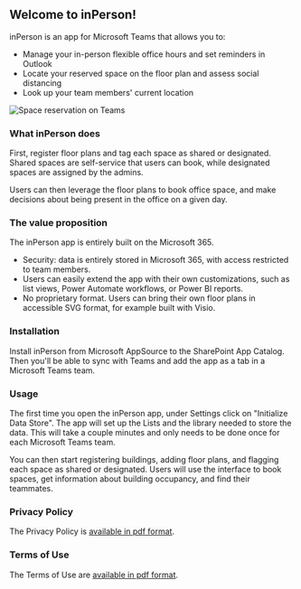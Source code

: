 ## Welcome to inPerson!

inPerson is an app for Microsoft Teams that allows you to:
- Manage your in-person flexible office hours and set reminders in Outlook 
- Locate your reserved space on the floor plan and assess social distancing
- Look up your team members' current location

![Space reservation on Teams](https://appsource.usermanagedsolutions.com/FloorPlan%20Space%20Reservation%20in%20Teams.png)

### What inPerson does

First, register floor plans and tag each space as shared or designated. Shared spaces are self-service that users can book, while designated spaces are assigned by the admins.

Users can then leverage the floor plans to book office space, and make decisions about being present in the office on a given day.

### The value proposition

The inPerson app is entirely built on the Microsoft 365.
- Security: data is entirely stored in Microsoft 365, with access restricted to team members.
- Users can easily extend the app with their own customizations, such as list views, Power Automate workflows, or Power BI reports.
- No proprietary format. Users can bring their own floor plans in accessible SVG format, for example built with Visio.

### Installation

Install inPerson from Microsoft AppSource to the SharePoint App Catalog. Then you'll be able to sync with Teams and add the app as a tab in a Microsoft Teams team.

### Usage

The first time you open the inPerson app, under Settings click on "Initialize Data Store". The app will set up the Lists and the library needed to store the data. This will take a couple minutes and only needs to be done once for each Microsoft Teams team.

You can then start registering buildings, adding floor plans, and flagging each space as shared or designated. Users will use the interface to book spaces, get information about building occupancy, and find their teammates.

### Privacy Policy

The Privacy Policy is [available in pdf format](https://appsource.usermanagedsolutions.com/inPerson%20Privacy%20Policy.pdf).

### Terms of Use

The Terms of Use are [available in pdf format](https://appsource.usermanagedsolutions.com/inPerson%20Terms%20of%20Use.pdf).
